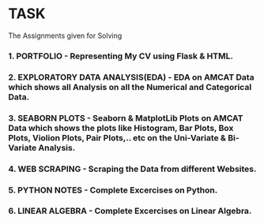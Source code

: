 # TASK
The Assignments given for Solving
### 1. PORTFOLIO - Representing My CV using Flask & HTML.
### 2. EXPLORATORY DATA ANALYSIS(EDA) - EDA on AMCAT Data which shows all Analysis on all the Numerical and Categorical Data.
### 3. SEABORN PLOTS - Seaborn & MatplotLib Plots on AMCAT Data which shows the plots like Histogram, Bar Plots, Box Plots, Violion Plots, Pair Plots,.. etc on the Uni-Variate & Bi-Variate Analysis.
### 4. WEB SCRAPING - Scraping the Data from different Websites.
### 5. PYTHON NOTES - Complete Excercises on Python.
### 6. LINEAR ALGEBRA - Complete Excercises on Linear Algebra.
